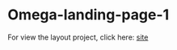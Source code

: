 # Omega-landing-page-1
For view the layout project, click here: [site](https://omegalandingpage1.netlify.app/)


